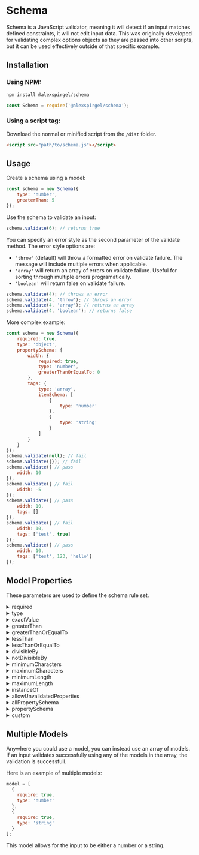 # Schema

Schema is a JavaScript validator, meaning it will detect if an input matches defined constraints, it will not edit input data. This was originally developed for validating complex options objects as they are passed into other scripts, but it can be used effectively outside of that specific example.

## Installation

### Using NPM:

```js
npm install @alexspirgel/schema
```

```js
const Schema = require('@alexspirgel/schema');
```

### Using a script tag:

Download the normal or minified script from the `/dist` folder.

```html
<script src="path/to/schema.js"></script>
```

## Usage

Create a schema using a model:

```js
const schema = new Schema({
    type: 'number',
    greaterThan: 5
});
```

Use the schema to validate an input:

```js
schema.validate(6); // returns true
```

You can specify an error style as the second parameter of the validate method. The error style options are:
* `'throw'` (default) will throw a formatted error on validate failure. The message will include multiple errors when applicable.
* `'array'` will return an array of errors on validate failure. Useful for sorting through multiple errors programatically.
* `'boolean'` will return false on validate failure.

```js
schema.validate(4); // throws an error
schema.validate(4, 'throw'); // throws an error
schema.validate(4, 'array'); // returns an array
schema.validate(4, 'boolean'); // returns false
```

More complex example:
```js
const schema = new Schema({
    required: true,
    type: 'object',
    propertySchema: {
        width: {
            required: true,
            type: 'number',
            greaterThanOrEqualTo: 0
        },
        tags: {
            type: 'array',
            itemSchema: [
                {
                    type: 'number'
                },
                {
                    type: 'string'
                }
            ]
        }
    }
});
schema.validate(null); // fail
schema.validate({}); // fail
schema.validate({ // pass
    width: 10
});
schema.validate({ // fail
    width: -5
});
schema.validate({ // pass
    width: 10,
    tags: []
});
schema.validate({ // fail
    width: 10,
    tags: ['test', true]
});
schema.validate({ // pass
    width: 10,
    tags: ['test', 123, 'hello']
});
```

## Model Properties

These parameters are used to define the schema rule set.

<details>

<summary>required</summary>

This property has no restrictions on what models it can belong to.

Available values: any boolean.

Setting `required` to `true` requires an input not to be `null` or `undefined`.

Setting `required` to `false` or omitting it from the model (equivalent to `undefined`) will not require any input. If an input is `null` or `undefined` all other model properties will be skipped and the input is valid.

```js
model = {
  required: true
};
```

</details>

<details>

<summary>type</summary>

This property has no restrictions on what models it can belong to.

Available values: `boolean`, `number`, `string`, `array`, `object`, `function`.

An input must match the set type.

```js
model = {
  type: 'boolean'
};
```

Notes:
* `NaN` is not a valid `number`.
* `null` is not a valid `object`.
* Arrays are not objects and objects are not arrays.
  * `[]` is not a valid `object`.
  * `{}` is not a valid `array`.

</details>

<details>

<summary>exactValue</summary>

This property is restricted to models with a `type` property of `boolean`, `number`, or `string`.

Available values: any value or array of values.

An input must match the value or one of the values in an array of values.

```js
model = {
  type: 'string',
  exactValue: 'hello world'
};
```

```js
model = {
  type: 'number',
  exactValue: [5, 7, -12]
};
```

</details>

<details>

<summary>greaterThan</summary>

This property is restricted to models with a `type` property of `number`.

Available values: any number.

An input must be greater than the set number.

```js
model = {
  type: 'number',
  greaterThan: 5
};
```

</details>

<details>

<summary>greaterThanOrEqualTo</summary>

This property is restricted to models with a `type` property of `number`.

Available values: any number.

An input must be greater than or equal to the set number.

```js
model = {
  type: 'number',
  greaterThanOrEqualTo: 5
};
```

</details>

<details>

<summary>lessThan</summary>

This property is restricted to models with a `type` property of `number`.

Available values: any number.

An input must be less than the set number.

```js
model = {
  type: 'number',
  lessThan: 5
};
```

</details>

<details>

<summary>lessThanOrEqualTo</summary>

This property is restricted to models with a `type` property of `number`.

Available values: any number.

An input must be less than or equal to the set number.

```js
model = {
  type: 'number',
  lessThanOrEqualTo: 5
};
```

</details>

<details>

<summary>divisibleBy</summary>

This property is restricted to models with a `type` property of `number`.

Available values: any number or array of numbers.

An input must be divisible by the set number or one of the numbers in the array of numbers.

```js
model = {
  type: 'number',
  divisibleBy: 2 // even numbers
};
```

```js
model = {
  type: 'number',
  divisibleBy: [5, 8]
};
```

</details>

<details>

<summary>notDivisibleBy</summary>

This property is restricted to models with a `type` property of `number`.

Available values: any number or array of numbers.

An input must not be divisible by the set number or any of the numbers in the array of numbers.

```js
model = {
  type: 'number',
  notDivisibleBy: 2 // odd numbers
};
```

```js
model = {
  type: 'number',
  notDivisibleBy: [5, 8]
};
```

</details>

<details>

<summary>minimumCharacters</summary>

This property is restricted to models with a `type` property of `string`.

Available values: any number.

An input must have a character count greater than or equal to the set number.

```js
model = {
  type: 'string',
  minimumCharacters: 5
};
```

</details>

<details>

<summary>maximumCharacters</summary>

This property is restricted to models with a `type` property of `string`.

Available values: any number.

An input must have a character count less than or equal to the set number.

```js
model = {
  type: 'string',
  maximumCharacters: 5
};
```

</details>

<details>

<summary>minimumLength</summary>

This property is restricted to models with a `type` property of `array`.

Available values: any number.

An input must have length greater than or equal to the set number.

```js
model = {
  type: 'array',
  minimumLength: 5
};
```

</details>

<details>

<summary>maximumLength</summary>

This property is restricted to models with a `type` property of `array`.

Available values: any number.

An input must have length less than or equal to the set number.

```js
model = {
  type: 'array',
  maximumLength: 5
};
```

</details>

<details>

<summary>instanceOf</summary>

This property is restricted to models with a `type` property of `object`.

Available values: any value or array of values.

An input must be an instance of the value or one of the values in the array of values.

```js
model = {
  type: 'object',
  instanceOf: Element
};
```

```js
model = {
  type: 'object',
  instanceOf: [Element, Error]
};
```

</details>

<details>

<summary>allowUnvalidatedProperties</summary>

This property is restricted to models with a `type` property of `object`.

Available values: any boolean.

Setting `allowUnvalidatedProperties` to `false` requires every input property to have a model defined in the `propertySchema` property.

Setting `allowUnvalidatedProperties` to `true` or omitting it from the model (equivalent to `undefined`) will not check if input properties are validated.

```js
model = {
  type: 'object',
  allowUnvalidatedProperties: false,
  propertySchema: {
    width: {
      type: 'number'
    },
    height: {
      type: 'number'
    }
  }
};
```

</details>

<details>

<summary>allPropertySchema</summary>

This property is restricted to models with a `type` property of `array` or `object`.

Available values: a model.

Each property of the input must validate using the `allPropertySchema`.

```js
model = {
  type: 'array',
  allPropertySchema: {
    type: 'number'
  }
};
```

</details>

<details>

<summary>propertySchema</summary>

This property is restricted to models with a `type` property of `array` or `object`.

Available values: an object containing property and model pairs.

Each property of the input object must validate using the corresponding property model defined in the model.

```js
model = {
  type: 'object',
  propertySchema: {
    property1: {
      type: 'number'
    },
    property2: {
      type: 'string'
    }
  }
};
```

</details>

<details>

<summary>custom</summary>

This property has no restrictions on what models it can belong to.

Available values: any function that returns true on successfull validation or throws a `Schema.ValidationError` on failure.

An input must validate successfully using the custom validation function.

```js
model = {
  custom: (inputPathManager) => {
    if (inputPathManager.value.includes('hello')) {
      return true;
    }
    else {
      throw new Schema.ValidationError(`Custom validation failed. The input must contain the string 'hello'.`);
    }
  }
};
```

</details>

## Multiple Models

Anywhere you could use a model, you can instead use an array of models. If an input validates successfully using any of the models in the array, the validation is successfull.

Here is an example of multiple models:

```js
model = [
  {
    require: true,
    type: 'number'
  },
  {
    require: true,
    type: 'string'
  }
];
```

This model allows for the input to be either a number or a string.
